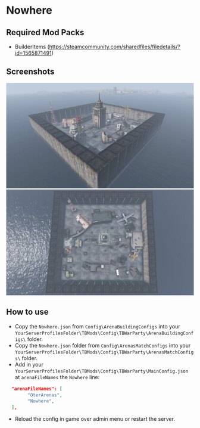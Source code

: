 # Nowhere

## Required Mod Packs
- BuilderItems (https://steamcommunity.com/sharedfiles/filedetails/?id=1565871491)

## Screenshots

<img src="images/Nowhere_1.jpg" alt="Cherno" width="512"/>
<img src="images/Nowhere_2.jpg" alt="Cherno" width="512"/>

## How to use
- Copy the `Nowhere.json` from `Config\ArenaBuildingConfigs` into your `YourServerProfilesFolder\TBMods\Config\TBWarParty\ArenaBuildingConfigs\` folder.
- Copy the `Nowhere.json` folder from `Config\ArenasMatchConfigs` into your `YourServerProfilesFolder\TBMods\Config\TBWarParty\ArenasMatchConfigs\` folder.
- Add in your `YourServerProfilesFolder\TBMods\Config\TBWarParty\MainConfig.json` at `arenaFileNames` the `Nowhere` line:
```json
  "arenaFileNames": [
        "OterArenas",
        "Nowhere",
  ],
```
- Reload the config in game over admin menu or restart the server.
